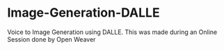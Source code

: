 # Image-Generation-DALLE
Voice to Image Generation using DALLE. This was made during an Online Session done by Open Weaver
